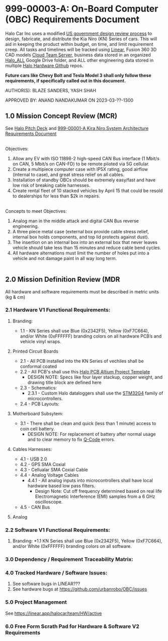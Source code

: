 # 999-00003-A: On-Board Computer (OBC) Requirements Document

Halo Car Inc uses a modified [US government design review process](https://en.wikipedia.org/wiki/Design_review_(U.S._government)) to design, fabricate, and distribute the  Kia Niro (KN) Series of cars.  This will aid in keeping the product within budget, on time, and limit requirement creep. All tasks and timelines will be tracked using [Linear](https://linear.app/halocar), Fusion 360 3D CAD models [Cloud Team Server](https://halo5.autodesk360.com/g/all_projects/active), business data stored in an organized [Halo_ALL](https://drive.google.com/drive/u/0/folders/0AKq4yLznZ1RzUk9PVA) Google Drive folder, and ALL other engineering data stored in multiple [Halo Hardware Github](https://github.com/orgs/urbanrobo/teams/hardware/repositories) repos.

**Future cars like Chevy Bolt and Tesla Model 3 shall only follow these requirements, if specifically called out in this document.**

AUTHOR(S): BLAZE SANDERS, YASH SHAH

APPROVED BY: ANAND NANDAKUMAR ON 2023-03-??-1300


## 1.0 Mission Concept Review (MCR)
See [Halo Pitch Deck](???) and [999-00001-A Kira Niro System Architecture Requirements Document](https://docs.google.com/document/d/1RNme7q0ufrCDHNyr7VOxuHKhVUad4LDPr4K3CM-rN78/edit) 

<br> Objectives:
1. Allow any EV with ISO 11898-2 high-speed CAN Bus interface (1 Mbit/s on CAN, 5 Mbit/s on CAN-FD) to be remote piloted via 5G cellular.
2. Create a multipiece computer case with IP5X rating, good airflow (internal to case), and great stress relief on all cables.
3. Installation of standby OBCs should be extremely easy/fast and have low risk of breaking cable harnesses. 
4. Create rental fleet of 10 stacked vehicles by April 15 that could be resold to dealerships for less than $2k in repairs.                                                

<br> Concepts to meet Objectives:
1. Analog man in the middle attack and digital CAN Bus reverse engineering. 
2. A three piece metal case (external box provide cable stress relief, internal box holds components, and top lid protects against dust).
3. The insertion on an internal box into an external box that never leaves vehicle should take less than 15 minutes and reduce cable bend cycles.
4. All hardware alternations must limit the number of holes put into a vehicle and not damage paint in all way long term. <br> <br>

## 2.0 Mission Definition Review (MDR
All hardware and software requirements must be described in metric units (kg & cm)
### 2.1 Hardware V1 Functional Requirements:
1. Branding:
   * 1.1 - KN Series shall use Blue (0x2342F5), Yellow (0xF7C664), and/or White (0xFFFFFF) branding colors on all hardware PCB’s and vehicle vinyl wraps.
   
2. Printed Circuit Boards
   * 2.1 - All PCB installed into the KN Series of vechiles shall be conformal coated 
   * 2.2 - All PCB's shall use this [Halo PCB Altium Project Template](https://github.com/jose-halocar/ee_altium_template/blob/master/HaloCar_Project_Rename_This_File.PrjPcb)
     * DESIGN NOTE: Specs like four layer stackup, copper weight, and drawing title block are defined here
   * 2.3 - Schematics:
     * 2.3.1 - Custom Halo dataloggers shall use the [STM32G4](https://www.st.com/en/microcontrollers-microprocessors/stm32g4-series.html) family of microcontrollers.
   * 2.4 - PCB Layouts:

3. Motherboard Subsytem:
   * 3.1 - There shall be clean and quick (less than 1 minute) access to coin cell battery.
     * DESIGN NOTE: For replacement of battery after normal usage and to clear memory to fix [Q-Code](https://www.asus.com/support/FAQ/1043948/) errors.

4. Cables Harnesses:
   * 4.1 - USB 2.0
   * 4.2 - GPS SMA Coxial
   * 4.3 - Cellualar SMA Coxial Cable
   * 4.4 - Analog Voltage Cables
     * 4.4.1 - All analog inputs into microcontrollers shall have local hardware based low pass filters.
       * Design Note: Cut off frequency determined based on real life Electromagnetic Interference (EMI) samples from a 6 GHz oscilloscope. 
   * 4.5 - CAN Bus 

5. Analog 



### 2.2 Software V1 Functional Requirements:
1. Branding:
   *1.1 KN Series shall use Blue (0x2342F5), Yellow (0xF7C664), and/or White (0xFFFFFF) branding colors on all software.


### 3.0 Dependency / Requirement Traceability Matrix:


### 4.0 Tracked Hardware / Software Issues:
1. See software bugs in LINEAR???
2. See hardware bugs at https://github.com/urbanrobo/OBC/issues

### 5.0 Project Management
See https://linear.app/halocar/team/HW/active

### 6.0 Free Form Scrath Pad for Hardware & Software V2 Requirements
